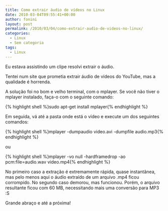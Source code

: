 ```yaml
---
title: Como extrair áudio de vídeos no Linux
date: 2010-03-04T09:55:41+00:00
author: fonini
layout: post
permalink: /2010/03/04/como-extrair-audio-de-videos-no-linux/
categories:
  - Linux
  - Sem categoria
tags:
  - Linux
---
```

Eu estava assistindo um clipe resolvi extrair o áudio.

Tentei num site que prometia extrair áudio de vídeos do YouTube, mas a qualidade é horrenda.

A solução foi no bom e velho terminal, com o mplayer. Se você não tiver o mplayer instalado, faça-o com o seguinte comando:

{% highlight shell %}sudo apt-get install mplayer{% endhighlight %}

Em seguida, vá até a pasta onde está o vídeo e execute um dos seguintes comandos:

{% highlight shell %}mplayer -dumpaudio video.avi -dumpfile audio.mp3{% endhighlight %}

ou

{% highlight shell %}mplayer -vo null -hardframedrop -ao pcm:file=audio.wav video.mp4{% endhighlight %}

No primeiro caso a extração é extremamente rápida, quase instantânea, mas pelo menos aqui o áudio extraído de um arquivo .mp4 ficou corrompido. No segundo caso demorou, mas funcionou. Porém, o arquivo resultante ficou com 60 MB, necessitando mais uma conversão para MP3 :S

Grande abraço e até a próxima!
